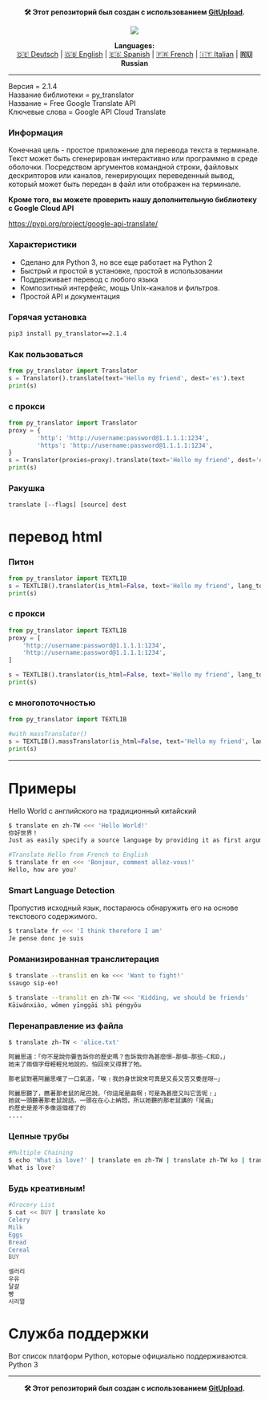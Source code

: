 <p align="center"><b>🛠️ Этот репозиторий был создан с использованием <a href="https://gitupload.com">GitUpload</a>.</b></p>
<p align="center"><a href="https://kupi.net"><img src="https://github.com/markolofsen/py_translator//blob/master/.banners/banner_ru.png?raw=1" /></a></p>
<p align="center"><b>Languages:</b><br /><a href="https://github.com/markolofsen/py_translator/blob/master/README_de.md">🇩🇪 Deutsch</a> | <a href="https://github.com/markolofsen/py_translator/blob/master/README.md">🇬🇧 English</a> | <a href="https://github.com/markolofsen/py_translator/blob/master/README_es.md">🇪🇸 Spanish</a> | <a href="https://github.com/markolofsen/py_translator/blob/master/README_fr.md">🇫🇷 French</a> | <a href="https://github.com/markolofsen/py_translator/blob/master/README_it.md">🇮🇹 Italian</a> | <b>🇷🇺 Russian</b></p>

---

Версия = 2.1.4 <br />
Название библиотеки = py_translator <br />
Название = Free Google Translate API <br />
Ключевые слова = Google API Cloud Translate <br />

### Информация
Конечная цель - простое приложение для перевода текста в терминале. Текст может быть сгенерирован интерактивно или программно в среде оболочки. Посредством аргументов командной строки, файловых дескрипторов или каналов, генерирующих переведенный вывод, который может быть передан в файл или отображен на терминале.

<b>Кроме того, вы можете проверить нашу дополнительную библиотеку с Google Cloud API</b>

https://pypi.org/project/google-api-translate/


### Характеристики
* Сделано для Python 3, но все еще работает на Python 2
* Быстрый и простой в установке, простой в использовании
* Поддерживает перевод с любого языка
* Композитный интерфейс, мощь Unix-каналов и фильтров.
* Простой API и документация

### Горячая установка

```sh
pip3 install py_translator==2.1.4
```


### Как пользоваться
```python
from py_translator import Translator
s = Translator().translate(text='Hello my friend', dest='es').text
print(s)
```

### с прокси
```python
from py_translator import Translator
proxy = {
        'http': 'http://username:password@1.1.1.1:1234',
        'https': 'http://username:password@1.1.1.1:1234',
}
s = Translator(proxies=proxy).translate(text='Hello my friend', dest='es').text
print(s)
```

### Ракушка
```shell
translate [--flags] [source] dest
```


# перевод html

### Питон
```python
from py_translator import TEXTLIB
s = TEXTLIB().translator(is_html=False, text='Hello my friend', lang_to='cn', proxy=False)
print(s)
```

### с прокси
```python
from py_translator import TEXTLIB
proxy = [
    'http://username:password@1.1.1.1:1234',
    'http://username:password@1.1.1.1:1234',
]

s = TEXTLIB().translator(is_html=False, text='Hello my friend', lang_to='cn', proxy=proxy)
print(s)
```

### с многопоточностью
```python
from py_translator import TEXTLIB

#with massTranslator()
s = TEXTLIB().massTranslator(is_html=False, text='Hello my friend', lang_to='cn', proxy=False)
print(s)
```

--------
# Примеры
Hello World с английского на традиционный китайский
```sh
$ translate en zh-TW <<< 'Hello World!'
你好世界！
Just as easily specify a source language by providing it as first argument
```

```sh
#Translate Hello from French to English
$ translate fr en <<< 'Bonjour, comment allez-vous!'
Hello, how are you?
```

### Smart Language Detection
Пропустив исходный язык, постараюсь обнаружить его на основе текстового содержимого.
```sh
$ translate fr <<< 'I think therefore I am'
Je pense donc je suis
```


### Романизированная транслитерация
```sh
$ translate --translit en ko <<< 'Want to fight!'
ssaugo sip-eo!

$ translate --translit en zh-TW <<< 'Kidding, we should be friends'
Kāiwánxiào, wǒmen yīnggāi shì péngyǒu
```


### Перенаправление из файла
```sh
$ translate zh-TW < 'alice.txt'

阿麗思道：「你不是說你要告訴你的歷史嗎？告訴我你為甚麼恨—那個—那些—C和D，」
她末了兩個字母輕輕兒地說的，怕回來又得罪了牠。

那老鼠對著阿麗思嘆了一口氣道，「唉﹗我的身世說來可真是又長又苦又委屈呀—」

阿麗思聽了，瞧著那老鼠的尾巴說，「你這尾是曲啊﹗可是為甚麼又叫它苦呢﹗」
她就一頭聽著那老鼠說話，一頭在在心上納悶，所以她聽的那老鼠講的「尾曲」
的歷史是差不多像這個樣了的
....
```

### Цепные трубы
```sh
#Multiple Chaining
$ echo 'What is love?' | translate en zh-TW | translate zh-TW ko | translate ko fr | translate fr en
What is love?
```

### Будь креативным!
```sh
#Grocery List
$ cat << BUY | translate ko
Celery
Milk
Eggs
Bread
Cereal
BUY

셀러리
우유
달걀
빵
시리얼
```

# Служба поддержки
Вот список платформ Python, которые официально поддерживаются.
Python 3

---

<p align="center"><b>🛠️ Этот репозиторий был создан с использованием <a href="https://gitupload.com">GitUpload</a>.</b></p>